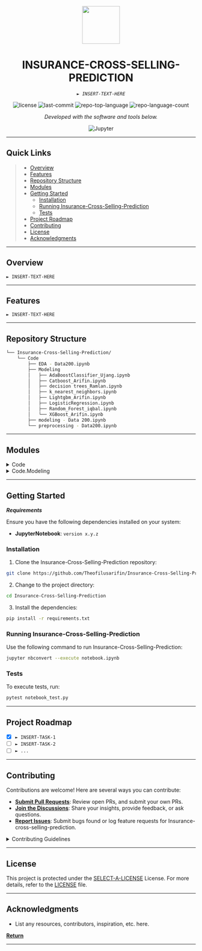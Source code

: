 <p align="center">
  <img src="https://img.icons8.com/external-tal-revivo-regular-tal-revivo/96/external-readme-is-a-easy-to-build-a-developer-hub-that-adapts-to-the-user-logo-regular-tal-revivo.png" width="100" />
</p>
<p align="center">
    <h1 align="center">INSURANCE-CROSS-SELLING-PREDICTION</h1>
</p>
<p align="center">
    <em><code>► INSERT-TEXT-HERE</code></em>
</p>
<p align="center">
	<img src="https://img.shields.io/github/license/Theofilusarifin/Insurance-Cross-Selling-Prediction?style=flat&color=0080ff" alt="license">
	<img src="https://img.shields.io/github/last-commit/Theofilusarifin/Insurance-Cross-Selling-Prediction?style=flat&color=0080ff" alt="last-commit">
	<img src="https://img.shields.io/github/languages/top/Theofilusarifin/Insurance-Cross-Selling-Prediction?style=flat&color=0080ff" alt="repo-top-language">
	<img src="https://img.shields.io/github/languages/count/Theofilusarifin/Insurance-Cross-Selling-Prediction?style=flat&color=0080ff" alt="repo-language-count">
<p>
<p align="center">
		<em>Developed with the software and tools below.</em>
</p>
<p align="center">
	<img src="https://img.shields.io/badge/Jupyter-F37626.svg?style=flat&logo=Jupyter&logoColor=white" alt="Jupyter">
</p>
<hr>

##  Quick Links

> - [ Overview](#-overview)
> - [ Features](#-features)
> - [ Repository Structure](#-repository-structure)
> - [ Modules](#-modules)
> - [ Getting Started](#-getting-started)
>   - [ Installation](#-installation)
>   - [ Running Insurance-Cross-Selling-Prediction](#-running-Insurance-Cross-Selling-Prediction)
>   - [ Tests](#-tests)
> - [ Project Roadmap](#-project-roadmap)
> - [ Contributing](#-contributing)
> - [ License](#-license)
> - [ Acknowledgments](#-acknowledgments)

---

##  Overview

<code>► INSERT-TEXT-HERE</code>

---

##  Features

<code>► INSERT-TEXT-HERE</code>

---

##  Repository Structure

```sh
└── Insurance-Cross-Selling-Prediction/
    └── Code
        ├── EDA - Data200.ipynb
        ├── Modeling
        │   ├── AdaBoostClassifier_Ujang.ipynb
        │   ├── Catboost_Arifin.ipynb
        │   ├── decision trees_Ramlan.ipynb
        │   ├── k_nearest_neighbors.ipynb
        │   ├── Lightgbm_Arifin.ipynb
        │   ├── LogisticRegression.ipynb
        │   ├── Random_Forest_iqbal.ipynb
        │   └── XGBoost_Arifin.ipynb
        ├── modeling - Data 200.ipynb
        └── preprocessing - Data200.ipynb
```

---

##  Modules

<details closed><summary>Code</summary>

| File                                                                                                                                                  | Summary                         |
| ---                                                                                                                                                   | ---                             |
| [EDA - Data200.ipynb](https://github.com/Theofilusarifin/Insurance-Cross-Selling-Prediction/blob/master/Code\EDA - Data200.ipynb)                     | <code>► INSERT-TEXT-HERE</code> |
| [modeling - Data 200.ipynb](https://github.com/Theofilusarifin/Insurance-Cross-Selling-Prediction/blob/master/Code\modeling - Data 200.ipynb)         | <code>► INSERT-TEXT-HERE</code> |
| [preprocessing - Data200.ipynb](https://github.com/Theofilusarifin/Insurance-Cross-Selling-Prediction/blob/master/Code\preprocessing - Data200.ipynb) | <code>► INSERT-TEXT-HERE</code> |

</details>

<details closed><summary>Code.Modeling</summary>

| File                                                                                                                                                             | Summary                         |
| ---                                                                                                                                                              | ---                             |
| [AdaBoostClassifier_Ujang.ipynb](https://github.com/Theofilusarifin/Insurance-Cross-Selling-Prediction/blob/master/Code\Modeling\AdaBoostClassifier_Ujang.ipynb) | <code>► INSERT-TEXT-HERE</code> |
| [Catboost_Arifin.ipynb](https://github.com/Theofilusarifin/Insurance-Cross-Selling-Prediction/blob/master/Code\Modeling\Catboost_Arifin.ipynb)                   | <code>► INSERT-TEXT-HERE</code> |
| [decision trees_Ramlan.ipynb](https://github.com/Theofilusarifin/Insurance-Cross-Selling-Prediction/blob/master/Code\Modeling\decision trees_Ramlan.ipynb)       | <code>► INSERT-TEXT-HERE</code> |
| [k_nearest_neighbors.ipynb](https://github.com/Theofilusarifin/Insurance-Cross-Selling-Prediction/blob/master/Code\Modeling\k_nearest_neighbors.ipynb)           | <code>► INSERT-TEXT-HERE</code> |
| [Lightgbm_Arifin.ipynb](https://github.com/Theofilusarifin/Insurance-Cross-Selling-Prediction/blob/master/Code\Modeling\Lightgbm_Arifin.ipynb)                   | <code>► INSERT-TEXT-HERE</code> |
| [LogisticRegression.ipynb](https://github.com/Theofilusarifin/Insurance-Cross-Selling-Prediction/blob/master/Code\Modeling\LogisticRegression.ipynb)             | <code>► INSERT-TEXT-HERE</code> |
| [Random_Forest_iqbal.ipynb](https://github.com/Theofilusarifin/Insurance-Cross-Selling-Prediction/blob/master/Code\Modeling\Random_Forest_iqbal.ipynb)           | <code>► INSERT-TEXT-HERE</code> |
| [XGBoost_Arifin.ipynb](https://github.com/Theofilusarifin/Insurance-Cross-Selling-Prediction/blob/master/Code\Modeling\XGBoost_Arifin.ipynb)                     | <code>► INSERT-TEXT-HERE</code> |

</details>

---

##  Getting Started

***Requirements***

Ensure you have the following dependencies installed on your system:

* **JupyterNotebook**: `version x.y.z`

###  Installation

1. Clone the Insurance-Cross-Selling-Prediction repository:

```sh
git clone https://github.com/Theofilusarifin/Insurance-Cross-Selling-Prediction
```

2. Change to the project directory:

```sh
cd Insurance-Cross-Selling-Prediction
```

3. Install the dependencies:

```sh
pip install -r requirements.txt
```

###  Running Insurance-Cross-Selling-Prediction

Use the following command to run Insurance-Cross-Selling-Prediction:

```sh
jupyter nbconvert --execute notebook.ipynb
```

###  Tests

To execute tests, run:

```sh
pytest notebook_test.py
```

---

##  Project Roadmap

- [X] `► INSERT-TASK-1`
- [ ] `► INSERT-TASK-2`
- [ ] `► ...`

---

##  Contributing

Contributions are welcome! Here are several ways you can contribute:

- **[Submit Pull Requests](https://github/Theofilusarifin/Insurance-Cross-Selling-Prediction/blob/main/CONTRIBUTING.md)**: Review open PRs, and submit your own PRs.
- **[Join the Discussions](https://github/Theofilusarifin/Insurance-Cross-Selling-Prediction/discussions)**: Share your insights, provide feedback, or ask questions.
- **[Report Issues](https://github/Theofilusarifin/Insurance-Cross-Selling-Prediction/issues)**: Submit bugs found or log feature requests for Insurance-cross-selling-prediction.

<details closed>
    <summary>Contributing Guidelines</summary>

1. **Fork the Repository**: Start by forking the project repository to your GitHub account.
2. **Clone Locally**: Clone the forked repository to your local machine using a Git client.
   ```sh
   git clone https://github.com/Theofilusarifin/Insurance-Cross-Selling-Prediction
   ```
3. **Create a New Branch**: Always work on a new branch, giving it a descriptive name.
   ```sh
   git checkout -b new-feature-x
   ```
4. **Make Your Changes**: Develop and test your changes locally.
5. **Commit Your Changes**: Commit with a clear message describing your updates.
   ```sh
   git commit -m 'Implemented new feature x.'
   ```
6. **Push to GitHub**: Push the changes to your forked repository.
   ```sh
   git push origin new-feature-x
   ```
7. **Submit a Pull Request**: Create a PR against the original project repository. Clearly describe the changes and their motivations.

Once your PR is reviewed and approved, it will be merged into the main branch.

</details>

---

##  License

This project is protected under the [SELECT-A-LICENSE](https://choosealicense.com/licenses) License. For more details, refer to the [LICENSE](https://choosealicense.com/licenses/) file.

---

##  Acknowledgments

- List any resources, contributors, inspiration, etc. here.

[**Return**](#-quick-links)

---
